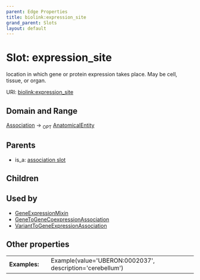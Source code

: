 ```yaml
---
parent: Edge Properties
title: biolink:expression_site
grand_parent: Slots
layout: default
---
```


# Slot: expression_site


location in which gene or protein expression takes place. May be cell, tissue, or organ.

URI: [biolink:expression_site](https://w3id.org/biolink/vocab/expression_site)

## Domain and Range

[Association](Association.md) ->  <sub>OPT</sub> [AnatomicalEntity](AnatomicalEntity.md)

## Parents

 *  is_a: [association slot](association_slot.md)

## Children


## Used by

 * [GeneExpressionMixin](GeneExpressionMixin.md)
 * [GeneToGeneCoexpressionAssociation](GeneToGeneCoexpressionAssociation.md)
 * [VariantToGeneExpressionAssociation](VariantToGeneExpressionAssociation.md)

## Other properties

|  |  |  |
| --- | --- | --- |
| **Examples:** | | Example(value='UBERON:0002037', description='cerebellum') |

